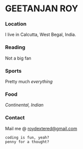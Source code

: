 # GEETANJAN ROY
### Location
I live in Calcutta, West Begal, India.
### Reading
Not a big fan
### Sports
Pretty much *everything*
### Food
*Continental, Indian*
### Contact
Mail me @ roydextered@gmail.com
```
coding is fun, yeah?
penny for a thought?
```
